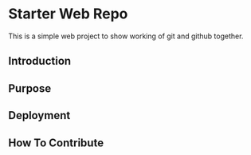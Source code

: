 # Starter Web Repo

This is a simple web project to show working of git and github together.

## Introduction


## Purpose


## Deployment

## How To Contribute
